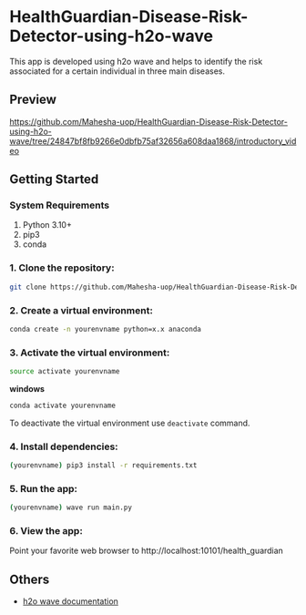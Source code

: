 # HealthGuardian-Disease-Risk-Detector-using-h2o-wave
This app is developed using h2o wave and helps to identify the risk associated for a certain individual in three main diseases.

## Preview

https://github.com/Mahesha-uop/HealthGuardian-Disease-Risk-Detector-using-h2o-wave/tree/24847bf8fb9266e0dbfb75af32656a608daa1868/introductory_video

## Getting Started

### System Requirements

1. Python 3.10+
2. pip3
3. conda

### 1. Clone the repository:

``` bash
git clone https://github.com/Mahesha-uop/HealthGuardian-Disease-Risk-Detector-using-h2o-wave.git
```

### 2. Create a virtual environment:

``` bash
conda create -n yourenvname python=x.x anaconda
```

### 3. Activate the virtual environment:
``` bash
source activate yourenvname
```

**windows**
``` bash
conda activate yourenvname
```
To deactivate the virtual environment use ```deactivate``` command.

### 4. Install dependencies:

``` bash
(yourenvname) pip3 install -r requirements.txt 
```

### 5. Run the app:
``` bash
(yourenvname) wave run main.py
```

### 6. View the app:
Point your favorite web browser to http://localhost:10101/health_guardian

## Others

* [h2o wave documentation](https://wave.h2o.ai/docs/getting-started)


